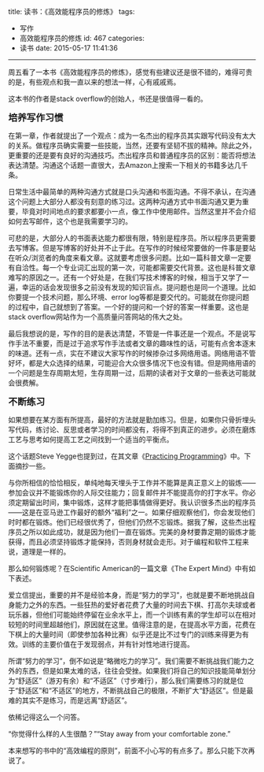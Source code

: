 title: 读书：《高效能程序员的修炼》
tags:
  - 写作
  - 高效能程序员的修炼
id: 467
categories:
  - 读书
date: 2015-05-17 11:41:36
---

周五看了一本书《高效能程序员的修炼》，感觉有些建议还是很不错的，难得可贵的是，有些观点和我一直以来的想法一样，心有戚戚焉。

这本书的作者是stack overflow的创始人，书还是很值得一看的。

**<span style="font-size: 14pt;">培养写作习惯</span>**

<!--more-->在第一章，作者就提出了一个观点：成为一名杰出的程序员其实跟写代码没有太大的关系。做程序员确实需要一些技能，当然，还要有坚韧不拔的精神。除此之外，更重要的还是要有良好的沟通技巧。杰出程序员和普通程序员的区别：能否将想法表达清楚。沟通这个话题一直很大，去Amazon上搜索一下相关的书籍多达几千条。

日常生活中最简单的两种沟通方式就是口头沟通和书面沟通。不得不承认，在沟通这个问题上大部分人都没有刻意的练习过。这两种沟通方式中书面沟通又更为重要，毕竟对时间地点的要求都要小一点，像工作中使用邮件。当然这里并不会介绍如何去写邮件，这个也是我需要学习的。

可悲的是，大部分人的书面表达能力都很有限，特别是程序员。所以程序员更需要去写博客。但是写博客的好处并不止于此。在写作的时候经常要做的一件事是要站在听众/浏览者的角度来看文章。这就要考虑很多问题。比如一篇科普文章一定要有自洽性。每一个专业词汇出现的第一次，可能都需要交代背景。这也是科普文章难写的原因之一。还有一个好处是，在我们写技术博客的时候，相当于又学了一遍，幸运的话会发现很多之前没有发现的知识盲点。提问题也是同一个道理。比如你要提一个技术问题，那么环境、error log等都是要交代的。可能就在你提问题的过程中，自己就想到了答案。一个好的提问和一个好的答案一样重要。这也是stack overflow网站作为一个高质量问答网站的伟大之处。

最后我想说的是，写作的目的是表达清楚，不管是一件事还是一个观点。不是说写作手法不重要，而是过于追求写作手法或者文章的趣味性的话，可能有点舍本逐末的味道。还有一点，实在不建议大家写作的时候掺杂过多网络用语。网络用语不管好坏，都是大众选择的结果，可能迎合大众很多情况下也没有错。但是网络用语的一个问题是生存周期太短，生存周期一过，后期的读者对于文章的一些表达可能就会很费解。

**<span style="font-size: 14pt;">不断练习</span>**

如果想要在某方面有所提高，最好的方法就是勤加练习。但是，如果你只骨折埋头写代码，练讨论、反思或者学习的时间都没有，将得不到真正的进步。必须在磨炼工艺与思考如何提高工艺之间找到一个适当的平衡点。

这个话题Steve Yegge也提到过，在其文章《[Practicing Programming](https://sites.google.com/site/steveyegge2/practicing-programming)》中。下面摘抄一些。

与你所相信的恰恰相反，单纯地每天埋头于工作并不能算是真正意义上的锻炼——参加会议并不能锻炼你的人际交往能力；回复邮件并不能提高你的打字水平。你必须定期留出时间，集中锻炼，这样才能把事情做得更好。我认识很多杰出的程序员——这是在亚马逊工作最好的额外“福利”之一。如果仔细观察他们，你会发现他们时时都在锻炼。他们已经很优秀了，但他们仍然不忘锻炼。据我了解，这些杰出程序员之所以如此成功，就是因为他们一直在锻炼。完美的身材要靠定期的锻炼才能获得，而且必须坚持锻炼才能保持，否则身材就会走形。对于编程和软件工程来说，道理是一样的。

那么如何锻炼呢？在Scientific American的一篇文章《The Expert Mind》中有如下表述。

爱立信提出，重要的并不是经验本身，而是“努力的学习”，也就是要不断地挑战自身能力之外的东西。一些狂热的爱好者花费了大量的时间去下棋、打高尔夫球或者玩乐器，但他们可能始终停留在业余水平上，而一个训练有素的学生却可以在相对较短的时间里超越他们，原因就在这里。值得注意的是，在提高水平方面，花费在下棋上的大量时间（即使参加各种比赛）似乎还是比不过专门的训练来得更为有效。训练的主要价值在于发现弱点，并有针对性地进行提高。

所谓“努力的学习”，倒不如说是“略微吃力的学习”。我们需要不断挑战我们能力之外的东西，但是如果太难的话，往往会受挫。如果我们将自己的知识技能简单划分为“舒适区”（游刃有余）和“不适区”（寸步难行），那么我们需要练习的就是位于“舒适区”和“不适区”的地方，不断挑战自己的极限，不断扩大“舒适区”。但是最难的其实不是练习，而是远离“舒适区”。

依稀记得这么一个问答。

“你觉得什么样的人生很酷？”“Stay away from your comfortable zone.”

本来想写的书中的“高效编程的原则”，前面不小心写的有点多了。那么只能下次再说了。